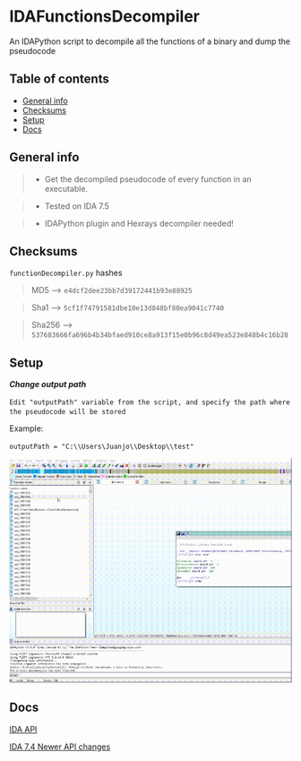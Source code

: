 # IDAFunctionsDecompiler

An IDAPython script to decompile all the functions of a binary and dump the pseudocode 

## Table of contents
* [General info](#general-info)
* [Checksums](#checksums)
* [Setup](#setup)
* [Docs](#Docs)


## General info

>- Get the decompiled pseudocode of every function in an executable.

>- Tested on IDA 7.5

>- IDAPython plugin and Hexrays decompiler needed! 

## Checksums

`functionDecompiler.py` hashes

>MD5 --> `e4dcf2dee23bb7d39172441b93e88925`

>Sha1 --> `5cf1f74791581dbe10e13d848bf80ea9041c7740 `

>Sha256 --> `537683666fa696b4b34bfaed910ce8a913f15e0b96c8d49ea523e848b4c16b28 `

## Setup

***Change output path***

`Edit "outputPath" variable from the script, and specify the path where the pseudocode will be stored`

Example:

`outputPath = "C:\\Users\Juanjo\\Desktop\\test"`

![](example.gif)

## Docs

[IDA API](https://www.hex-rays.com/products/ida/support/idapython_docs/)

[IDA 7.4 Newer API changes](https://www.hex-rays.com/products/ida/support/ida74_idapython_no_bc695_porting_guide.shtml)


